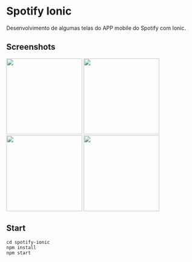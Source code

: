 # Spotify Ionic
Desenvolvimento de algumas telas do APP mobile do Spotify com Ionic.

## Screenshots
<img src='https://user-images.githubusercontent.com/4302885/84440328-29440800-ac10-11ea-8397-d3bcd11b5926.png' width='200' /> <img src='https://user-images.githubusercontent.com/4302885/84439817-4debb000-ac0f-11ea-94a7-c28936469faf.png' width='200' />
<img src='https://user-images.githubusercontent.com/4302885/84439857-5e038f80-ac0f-11ea-9a23-6a81b447ada7.png' width='200' />
<img src='https://user-images.githubusercontent.com/4302885/84440008-a8850c00-ac0f-11ea-91e9-144dbd6e9ef0.png' width='200' />

## Start
```
cd spotify-ionic
npm install
npm start
```
